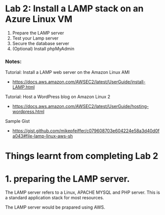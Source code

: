# Lab 2: Install a LAMP stack on an Azure Linux VM

1. Prepare the LAMP server
2. Test your Lamp server
3. Secure the database server
4. (Optional) Install phpMyAdmin

### Notes:

Tutorial: Install a LAMP web server on the Amazon Linux AMI
* https://docs.aws.amazon.com/AWSEC2/latest/UserGuide/install-LAMP.html

Tutorial: Host a WordPress blog on Amazon Linux 2
* https://docs.aws.amazon.com/AWSEC2/latest/UserGuide/hosting-wordpress.html

Sample Gist
* https://gist.github.com/mikepfeiffer/c079608703e604224e58a3d40d0fa043#file-lamp-linux-aws-sh

# Things learnt from completing Lab 2

# 1. preparing the LAMP server.
The LAMP server refers to a Linux, APACHE MYSQL and PHP server. This is a standard application stack for most resources.

The LAMP server would be prapared using AWS.